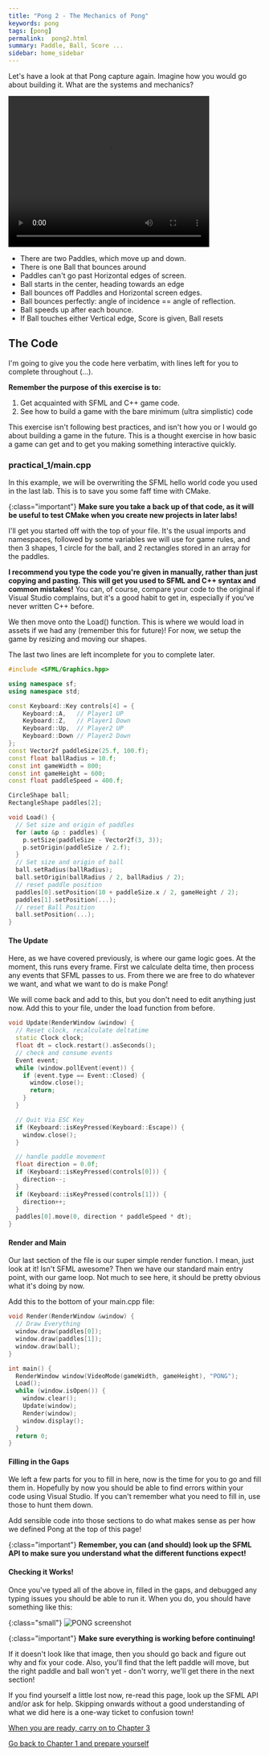 ```yaml
---
title: "Pong 2 - The Mechanics of Pong"
keywords: pong
tags: [pong]
permalink:  pong2.html
summary: Paddle, Ball, Score ...
sidebar: home_sidebar
---
```


Let's have a look at that Pong capture again. Imagine how you would go about building it. What are the systems and mechanics?

<video class="middle" width="400" height="300" loop autoplay>
  <source src="assets/videos/pong.mp4" type="video/mp4">
</video>

- There are two Paddles, which move up and down.
- There is one Ball that bounces around
- Paddles can't go past Horizontal edges of screen.
- Ball starts in the center, heading towards an edge
- Ball bounces off Paddles and Horizontal screen edges.
- Ball bounces perfectly: angle of incidence == angle of reflection.
- Ball speeds up after each bounce.
- If Ball touches either Vertical edge, Score is given, Ball resets

## The Code

I'm going to give you the code here verbatim, with lines left for you to complete throughout (...).

**Remember the purpose of this exercise is to:** 
1. Get acquainted with SFML and C++ game code.
2. See how to build a game with the bare minimum (ultra simplistic) code

This exercise isn't following best practices, and isn't how you or I would go about building a game in the future. This is a thought exercise in how basic a game can get and to get you making something interactive quickly.

### practical_1/main.cpp
In this example, we will be overwriting the SFML hello world code you used in the last lab. This is to save you some faff time with CMake.

{:class="important"}
**Make sure you take a back up of that code, as it will be useful to test CMake when you create new projects in later labs!**

I'll get you started off with the top of your file. It's the usual imports and namespaces, followed by some variables we will use for game rules, and then 3 shapes, 1 circle for the ball, and 2 rectangles stored in an array for the paddles.

**I recommend you type the code you're given in manually, rather than just copying and pasting. This will get you used to SFML and C++ syntax and common mistakes!** You can, of course, compare your code to the original if Visual Studio complains, but it's a good habit to get in, especially if you've never written C++ before.

We then move onto the Load() function. This is where we would load in assets if we had any (remember this for future)! For now, we setup the game by resizing and moving our shapes.

The last two lines are left incomplete for you to complete later. 

```cpp
#include <SFML/Graphics.hpp>

using namespace sf;
using namespace std;

const Keyboard::Key controls[4] = {
    Keyboard::A,   // Player1 UP
    Keyboard::Z,   // Player1 Down
    Keyboard::Up,  // Player2 UP
    Keyboard::Down // Player2 Down
};
const Vector2f paddleSize(25.f, 100.f);
const float ballRadius = 10.f;
const int gameWidth = 800;
const int gameHeight = 600;
const float paddleSpeed = 400.f;

CircleShape ball;
RectangleShape paddles[2];

void Load() {
  // Set size and origin of paddles
  for (auto &p : paddles) {
    p.setSize(paddleSize - Vector2f(3, 3));
    p.setOrigin(paddleSize / 2.f);
  }
  // Set size and origin of ball
  ball.setRadius(ballRadius);
  ball.setOrigin(ballRadius / 2, ballRadius / 2);
  // reset paddle position
  paddles[0].setPosition(10 + paddleSize.x / 2, gameHeight / 2);
  paddles[1].setPosition(...);
  // reset Ball Position
  ball.setPosition(...);
}
```

#### The Update
Here, as we have covered previously, is where our game logic goes. At the moment, this runs every frame.
First we calculate delta time, then process any events that SFML passes to us.
From there we are free to do whatever we want, and what we want to do is make Pong! 

We will come back and add to this, but you don't need to edit anything just now. Add this to your file, under the load function from before.

```cpp
void Update(RenderWindow &window) {
  // Reset clock, recalculate deltatime
  static Clock clock;
  float dt = clock.restart().asSeconds();
  // check and consume events
  Event event;
  while (window.pollEvent(event)) {
    if (event.type == Event::Closed) {
      window.close();
      return;
    }
  }

  // Quit Via ESC Key
  if (Keyboard::isKeyPressed(Keyboard::Escape)) {
    window.close();
  }

  // handle paddle movement
  float direction = 0.0f;
  if (Keyboard::isKeyPressed(controls[0])) {
    direction--;
  }
  if (Keyboard::isKeyPressed(controls[1])) {
    direction++;
  }
  paddles[0].move(0, direction * paddleSpeed * dt);
}
```

#### Render and Main
Our last section of the file is our super simple render function. I mean, just look at it! Isn't SFML awesome?
Then we have our standard main entry point, with our game loop. Not much to see here, it should be pretty obvious what it's doing by now.

Add this to the bottom of your main.cpp file:

```cpp
void Render(RenderWindow &window) {
  // Draw Everything
  window.draw(paddles[0]);
  window.draw(paddles[1]);
  window.draw(ball);
}

int main() {
  RenderWindow window(VideoMode(gameWidth, gameHeight), "PONG");
  Load();
  while (window.isOpen()) {
    window.clear();
    Update(window);
    Render(window);
    window.display();
  }
  return 0;
}
```

#### Filling in the Gaps
We left a few parts for you to fill in here, now is the time for you to go and fill them in. Hopefully by now you should be able to find errors within your code using Visual Studio. If you can't remember what you need to fill in, use those to hunt them down.

Add sensible code into those sections to do what makes sense as per how we defined Pong at the top of this page!

{:class="important"}
**Remember, you can (and should) look up the SFML API to make sure you understand what the different functions expect!**

#### Checking it Works!
Once you've typed all of the above in, filled in the gaps, and debugged any typing issues you should be able to run it. When you do, you should have something like this:

{:class="small"}
![PONG screenshot](assets/images/pong_1.png)

{:class="important"}
**Make sure everything is working before continuing!**

If it doesn't look like that image, then you should go back and figure out why and fix your code. Also, you'll find that the left paddle will move, but the right paddle and ball won't yet - don't worry, we'll get there in the next section!

If you find yourself a little lost now, re-read this page, look up the SFML API and/or ask for help. Skipping onwards without a good understanding of what we did here is a one-way ticket to confusion town!

[When you are ready, carry on to Chapter 3](pong3)

[Go back to Chapter 1 and prepare yourself](pong)

